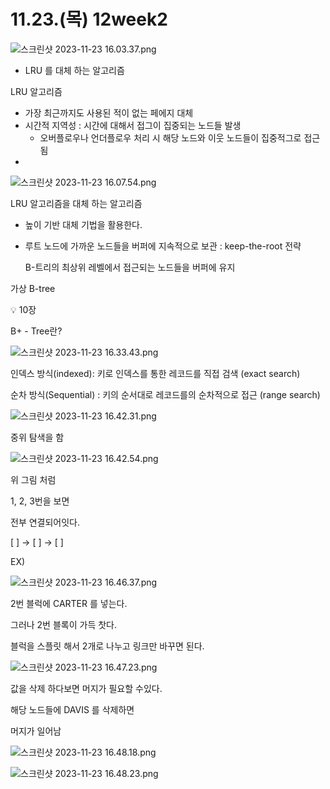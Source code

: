 # 11.23.(목) 12week2

![스크린샷 2023-11-23 16.03.37.png](11%2023%20(%E1%84%86%E1%85%A9%E1%86%A8)%2012week2%204edf3bef15f2445fbdde0caee331083d/%25E1%2584%2589%25E1%2585%25B3%25E1%2584%258F%25E1%2585%25B3%25E1%2584%2585%25E1%2585%25B5%25E1%2586%25AB%25E1%2584%2589%25E1%2585%25A3%25E1%2586%25BA_2023-11-23_16.03.37.png)

- LRU 를 대체 하는 알고리즘

LRU 알고리즘

- 가장 최근까지도 사용된 적이 없는 페에지 대체
- 시간적 지역성 : 시간에 대해서 접그이 집중되는 노드들 발생
    - 오버플로우나 언더플로우 처리 시 해당 노드와 이웃 노드들이 집중적그로 접근됨
- 

![스크린샷 2023-11-23 16.07.54.png](11%2023%20(%E1%84%86%E1%85%A9%E1%86%A8)%2012week2%204edf3bef15f2445fbdde0caee331083d/%25E1%2584%2589%25E1%2585%25B3%25E1%2584%258F%25E1%2585%25B3%25E1%2584%2585%25E1%2585%25B5%25E1%2586%25AB%25E1%2584%2589%25E1%2585%25A3%25E1%2586%25BA_2023-11-23_16.07.54.png)

LRU 알고리즘을 대체 하는 알고리즘

- 높이 기반 대체 기법을 활용한다.

- 루트 노드에 가까운 노드들을 버퍼에 지속적으로 보관 : keep-the-root 전략
    
     B-트리의 최상위 레벨에서 접근되는 노드들을 버퍼에 유지
    

가상 B-tree

<aside>
💡 10장

</aside>

B+ - Tree란?

![스크린샷 2023-11-23 16.33.43.png](11%2023%20(%E1%84%86%E1%85%A9%E1%86%A8)%2012week2%204edf3bef15f2445fbdde0caee331083d/%25E1%2584%2589%25E1%2585%25B3%25E1%2584%258F%25E1%2585%25B3%25E1%2584%2585%25E1%2585%25B5%25E1%2586%25AB%25E1%2584%2589%25E1%2585%25A3%25E1%2586%25BA_2023-11-23_16.33.43.png)

인덱스 방식(indexed): 키로 인덱스를 통한 레코드를 직접 검색 (exact search)

순차 방식(Sequential) : 키의 순서대로 레코드를의 순차적으로 접근  (range search)

![스크린샷 2023-11-23 16.42.31.png](11%2023%20(%E1%84%86%E1%85%A9%E1%86%A8)%2012week2%204edf3bef15f2445fbdde0caee331083d/%25E1%2584%2589%25E1%2585%25B3%25E1%2584%258F%25E1%2585%25B3%25E1%2584%2585%25E1%2585%25B5%25E1%2586%25AB%25E1%2584%2589%25E1%2585%25A3%25E1%2586%25BA_2023-11-23_16.42.31.png)

중위 탐색을 함

![스크린샷 2023-11-23 16.42.54.png](11%2023%20(%E1%84%86%E1%85%A9%E1%86%A8)%2012week2%204edf3bef15f2445fbdde0caee331083d/%25E1%2584%2589%25E1%2585%25B3%25E1%2584%258F%25E1%2585%25B3%25E1%2584%2585%25E1%2585%25B5%25E1%2586%25AB%25E1%2584%2589%25E1%2585%25A3%25E1%2586%25BA_2023-11-23_16.42.54.png)

위 그림 처럼

1, 2, 3번을 보면

전부 연결되어잇다.

[      ]  →  [      ]  →  [       ]

EX)

![스크린샷 2023-11-23 16.46.37.png](11%2023%20(%E1%84%86%E1%85%A9%E1%86%A8)%2012week2%204edf3bef15f2445fbdde0caee331083d/%25E1%2584%2589%25E1%2585%25B3%25E1%2584%258F%25E1%2585%25B3%25E1%2584%2585%25E1%2585%25B5%25E1%2586%25AB%25E1%2584%2589%25E1%2585%25A3%25E1%2586%25BA_2023-11-23_16.46.37.png)

2번 블럭에 CARTER 를 넣는다.

그러나 2번 블록이 가득 찻다.

블럭을 스플릿 해서 2개로 나누고 링크만 바꾸면 된다.

![스크린샷 2023-11-23 16.47.23.png](11%2023%20(%E1%84%86%E1%85%A9%E1%86%A8)%2012week2%204edf3bef15f2445fbdde0caee331083d/%25E1%2584%2589%25E1%2585%25B3%25E1%2584%258F%25E1%2585%25B3%25E1%2584%2585%25E1%2585%25B5%25E1%2586%25AB%25E1%2584%2589%25E1%2585%25A3%25E1%2586%25BA_2023-11-23_16.47.23.png)

값을 삭제 하다보면 머지가 필요할 수있다.

해당 노드들에 DAVIS 를 삭제하면

머지가 일어남

![스크린샷 2023-11-23 16.48.18.png](11%2023%20(%E1%84%86%E1%85%A9%E1%86%A8)%2012week2%204edf3bef15f2445fbdde0caee331083d/%25E1%2584%2589%25E1%2585%25B3%25E1%2584%258F%25E1%2585%25B3%25E1%2584%2585%25E1%2585%25B5%25E1%2586%25AB%25E1%2584%2589%25E1%2585%25A3%25E1%2586%25BA_2023-11-23_16.48.18.png)

![스크린샷 2023-11-23 16.48.23.png](11%2023%20(%E1%84%86%E1%85%A9%E1%86%A8)%2012week2%204edf3bef15f2445fbdde0caee331083d/%25E1%2584%2589%25E1%2585%25B3%25E1%2584%258F%25E1%2585%25B3%25E1%2584%2585%25E1%2585%25B5%25E1%2586%25AB%25E1%2584%2589%25E1%2585%25A3%25E1%2586%25BA_2023-11-23_16.48.23.png)